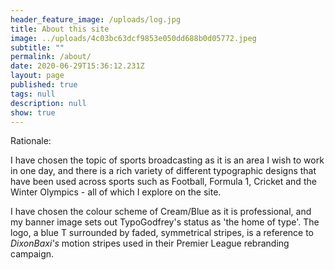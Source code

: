 ```yaml
---
header_feature_image: /uploads/log.jpg
title: About this site
image: ../uploads/4c03bc63dcf9853e050dd688b0d05772.jpeg
subtitle: ""
permalink: /about/
date: 2020-06-29T15:36:12.231Z
layout: page
published: true
tags: null
description: null
show: true
---
```

Rationale:

I have chosen the topic of sports broadcasting as it is an area I wish to work in one day, and there is a rich variety of different typographic designs that have been used across sports such as Football, Formula 1, Cricket and the Winter Olympics - all of which I explore on the site. 

I have chosen the colour scheme of Cream/Blue as it is professional, and my banner image sets out TypoGodfrey's status as 'the home of type'. The logo, a blue T surrounded by faded, symmetrical stripes, is a reference to *DixonBaxi's* motion stripes used in their Premier League rebranding campaign.